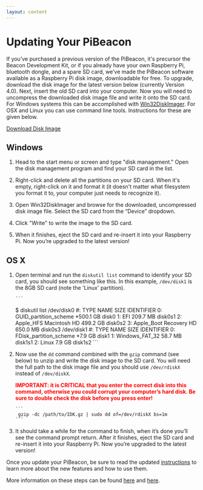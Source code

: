```yaml
---
layout: content
---
```


# Updating Your PiBeacon

If you’ve purchased a previous version of the PiBeacon, it's precursor the Beacon Development Kit, or if you already have your own Raspberry Pi, 
bluetooth dongle, and a spare SD card, we’ve made the PiBeacon software available as a Raspberry Pi disk 
image, downloadable for free. To upgrade, download the disk image for the latest version below (currently Version 4.0). 
Next, insert the old SD card into your computer. Now you will need to uncompress the 
downloaded disk image file and write it onto the SD card. For Windows systems this can be accomplished with 
[Win32DiskImager](http://sourceforge.net/projects/win32diskimager/).  For OSX and Linux you can use command line tools. Instructions for these are given below.

<a class="btn" href="">Download Disk Image</a>


## Windows

1. Head to the start menu or screen and type "disk management." Open the disk management program and find your SD card in the list.

2. Right-click and delete all the partitions on your SD card. When it's empty, right-click on it and format it (it doesn't matter what filesystem you format it to, your computer just needs to recognize it).

3. Open Win32DiskImager and browse for the downloaded, uncompressed disk image file. Select the SD card from the “Device” dropdown.

4. Click "Write" to write the image to the SD card.

5. When it finishes, eject the SD card and re-insert it into your Raspberry Pi. Now you’re upgraded to the latest version!


## OS X

1. Open terminal and run the `diskutil list` command to identify your SD card, you should see something like this.    In this example, `/dev/disk1` is the 8GB SD card (note the 'Linux' partition).  


       ```	
      $ diskutil list
       /dev/disk0
          #:                       TYPE NAME                    SIZE       IDENTIFIER
          0:      GUID_partition_scheme                        *500.1 GB   disk0
          1:                        EFI                         209.7 MB   disk0s1
          2:                  Apple_HFS Macintosh HD            499.2 GB   disk0s2
          3:                 Apple_Boot Recovery HD             650.0 MB   disk0s3
       /dev/disk1
          #:                       TYPE NAME                    SIZE       IDENTIFIER
          0:     FDisk_partition_scheme                        *7.9 GB     disk1
          1:             Windows_FAT_32                         58.7 MB    disk1s1
          2:                      Linux                         7.9 GB     disk1s2
       ```

2. Now use the `dd` command combined with the `gzip` command (see below) to unzip and write the disk image to the SD card.  You will need the full path to the disk image file and you should use `/dev/rdiskX` instead of `/dev/diskX`. <div style="color: red;">**IMPORTANT: it is CRITICAL that you enter the correct disk into this command, otherwise you could corrupt your computer’s hard disk.  Be sure to double check the disk before you press enter!**</div>

       ```    
        gzip -dc /path/to/IDK.gz | sudo dd of=/dev/rdiskX bs=1m
       ```

3. It should take a while for the command to finish, when it’s done you’ll see the command prompt return.  After it finishes, eject the SD card and re-insert it into your Raspberry Pi. Now you’re upgraded to the latest version!

Once you update your PiBeacon, be sure to read the updated [instructions](http://developer.radiusnetworks.com/pibeacon/pibeacon-instructions.html) to learn more about the new features and how to use them.

More information on these steps can be found [here](http://lifehacker.com/how-to-clone-your-raspberry-pi-sd-card-for-super-easy-r-1261113524) and [here](http://raspberrypi.stackexchange.com/questions/311/how-do-i-backup-my-raspberry-pi).
